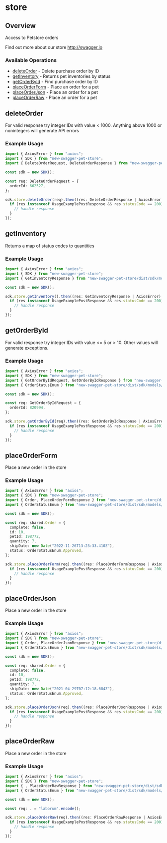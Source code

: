 # store

## Overview

Access to Petstore orders

Find out more about our store
<http://swagger.io>
### Available Operations

* [deleteOrder](#deleteorder) - Delete purchase order by ID
* [getInventory](#getinventory) - Returns pet inventories by status
* [getOrderById](#getorderbyid) - Find purchase order by ID
* [placeOrderForm](#placeorderform) - Place an order for a pet
* [placeOrderJson](#placeorderjson) - Place an order for a pet
* [placeOrderRaw](#placeorderraw) - Place an order for a pet

## deleteOrder

For valid response try integer IDs with value < 1000. Anything above 1000 or nonintegers will generate API errors

### Example Usage

```typescript
import { AxiosError } from "axios";
import { SDK } from "new-swagger-pet-store";
import { DeleteOrderRequest, DeleteOrderResponse } from "new-swagger-pet-store/dist/sdk/models/operations";

const sdk = new SDK();

const req: DeleteOrderRequest = {
  orderId: 662527,
};

sdk.store.deleteOrder(req).then((res: DeleteOrderResponse | AxiosError) => {
  if (res instanceof UsageExamplePostResponse && res.statusCode == 200) {
    // handle response
  }
});
```

## getInventory

Returns a map of status codes to quantities

### Example Usage

```typescript
import { AxiosError } from "axios";
import { SDK } from "new-swagger-pet-store";
import { GetInventoryResponse } from "new-swagger-pet-store/dist/sdk/models/operations";

const sdk = new SDK();

sdk.store.getInventory().then((res: GetInventoryResponse | AxiosError) => {
  if (res instanceof UsageExamplePostResponse && res.statusCode == 200) {
    // handle response
  }
});
```

## getOrderById

For valid response try integer IDs with value <= 5 or > 10. Other values will generate exceptions.

### Example Usage

```typescript
import { AxiosError } from "axios";
import { SDK } from "new-swagger-pet-store";
import { GetOrderByIdRequest, GetOrderByIdResponse } from "new-swagger-pet-store/dist/sdk/models/operations";
import { OrderStatusEnum } from "new-swagger-pet-store/dist/sdk/models/shared";

const sdk = new SDK();

const req: GetOrderByIdRequest = {
  orderId: 820994,
};

sdk.store.getOrderById(req).then((res: GetOrderByIdResponse | AxiosError) => {
  if (res instanceof UsageExamplePostResponse && res.statusCode == 200) {
    // handle response
  }
});
```

## placeOrderForm

Place a new order in the store

### Example Usage

```typescript
import { AxiosError } from "axios";
import { SDK } from "new-swagger-pet-store";
import { Order, PlaceOrderFormResponse } from "new-swagger-pet-store/dist/sdk/models/operations";
import { OrderStatusEnum } from "new-swagger-pet-store/dist/sdk/models/shared";

const sdk = new SDK();

const req: shared.Order = {
  complete: false,
  id: 10,
  petId: 198772,
  quantity: 7,
  shipDate: new Date("2022-11-26T13:23:33.410Z"),
  status: OrderStatusEnum.Approved,
};

sdk.store.placeOrderForm(req).then((res: PlaceOrderFormResponse | AxiosError) => {
  if (res instanceof UsageExamplePostResponse && res.statusCode == 200) {
    // handle response
  }
});
```

## placeOrderJson

Place a new order in the store

### Example Usage

```typescript
import { AxiosError } from "axios";
import { SDK } from "new-swagger-pet-store";
import { Order, PlaceOrderJsonResponse } from "new-swagger-pet-store/dist/sdk/models/operations";
import { OrderStatusEnum } from "new-swagger-pet-store/dist/sdk/models/shared";

const sdk = new SDK();

const req: shared.Order = {
  complete: false,
  id: 10,
  petId: 198772,
  quantity: 7,
  shipDate: new Date("2021-04-29T07:12:18.684Z"),
  status: OrderStatusEnum.Approved,
};

sdk.store.placeOrderJson(req).then((res: PlaceOrderJsonResponse | AxiosError) => {
  if (res instanceof UsageExamplePostResponse && res.statusCode == 200) {
    // handle response
  }
});
```

## placeOrderRaw

Place a new order in the store

### Example Usage

```typescript
import { AxiosError } from "axios";
import { SDK } from "new-swagger-pet-store";
import { , PlaceOrderRawResponse } from "new-swagger-pet-store/dist/sdk/models/operations";
import { OrderStatusEnum } from "new-swagger-pet-store/dist/sdk/models/shared";

const sdk = new SDK();

const req: . = "laborum".encode();

sdk.store.placeOrderRaw(req).then((res: PlaceOrderRawResponse | AxiosError) => {
  if (res instanceof UsageExamplePostResponse && res.statusCode == 200) {
    // handle response
  }
});
```

